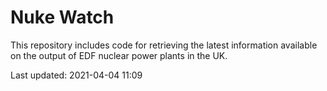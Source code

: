 # Nuke Watch

This repository includes code for retrieving the latest information available on the output of EDF nuclear power plants in the UK.

Last updated: 2021-04-04 11:09